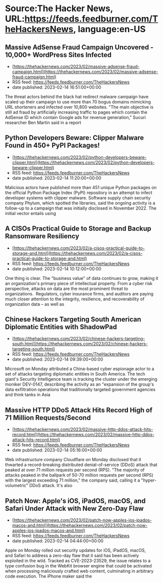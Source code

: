 # Source:The Hacker News, URL:https://feeds.feedburner.com/TheHackersNews, language:en-US

## Massive AdSense Fraud Campaign Uncovered - 10,000+ WordPress Sites Infected
 - [https://thehackernews.com/2023/02/massive-adsense-fraud-campaign.html](https://thehackernews.com/2023/02/massive-adsense-fraud-campaign.html)
 - RSS feed: https://feeds.feedburner.com/TheHackersNews
 - date published: 2023-02-14 16:51:00+00:00

The threat actors behind the black hat redirect malware campaign have scaled up their campaign to use more than 70 bogus domains mimicking URL shorteners and infected over 10,800 websites.
"The main objective is still ad fraud by artificially increasing traffic to pages which contain the AdSense ID which contain Google ads for revenue generation," Sucuri researcher Ben Martin said in a report

## Python Developers Beware: Clipper Malware Found in 450+ PyPI Packages!
 - [https://thehackernews.com/2023/02/python-developers-beware-clipper.html](https://thehackernews.com/2023/02/python-developers-beware-clipper.html)
 - RSS feed: https://feeds.feedburner.com/TheHackersNews
 - date published: 2023-02-14 11:20:00+00:00

Malicious actors have published more than 451 unique Python packages on the official Python Package Index (PyPI) repository in an attempt to infect developer systems with clipper malware.
Software supply chain security company Phylum, which spotted the libraries, said the ongoing activity is a follow-up to a campaign that was initially disclosed in November 2022.
The initial vector entails using

## A CISOs Practical Guide to Storage and Backup Ransomware Resiliency
 - [https://thehackernews.com/2023/02/a-cisos-practical-guide-to-storage-and.html](https://thehackernews.com/2023/02/a-cisos-practical-guide-to-storage-and.html)
 - RSS feed: https://feeds.feedburner.com/TheHackersNews
 - date published: 2023-02-14 10:12:00+00:00

One thing is clear. The "business value" of data continues to grow, making it an organization's primary piece of intellectual property.
From a cyber risk perspective, attacks on data are the most prominent threat to organizations. 
Regulators, cyber insurance firms, and auditors are paying much closer attention to the integrity, resilience, and recoverability of organization data – as well as

## Chinese Hackers Targeting South American Diplomatic Entities with ShadowPad
 - [https://thehackernews.com/2023/02/chinese-hackers-targeting-south.html](https://thehackernews.com/2023/02/chinese-hackers-targeting-south.html)
 - RSS feed: https://feeds.feedburner.com/TheHackersNews
 - date published: 2023-02-14 09:39:00+00:00

Microsoft on Monday attributed a China-based cyber espionage actor to a set of attacks targeting diplomatic entities in South America.
The tech giant's Security Intelligence team is tracking the cluster under the emerging moniker DEV-0147, describing the activity as an "expansion of the group's data exfiltration operations that traditionally targeted government agencies and think tanks in Asia

## Massive HTTP DDoS Attack Hits Record High of 71 Million Requests/Second
 - [https://thehackernews.com/2023/02/massive-http-ddos-attack-hits-record.html](https://thehackernews.com/2023/02/massive-http-ddos-attack-hits-record.html)
 - RSS feed: https://feeds.feedburner.com/TheHackersNews
 - date published: 2023-02-14 05:16:00+00:00

Web infrastructure company Cloudflare on Monday disclosed that it thwarted a record-breaking distributed denial-of-service (DDoS) attack that peaked at over 71 million requests per second (RPS).
"The majority of attacks peaked in the ballpark of 50-70 million requests per second (RPS) with the largest exceeding 71 million," the company said, calling it a "hyper-volumetric" DDoS attack.
It's also

## Patch Now: Apple's iOS, iPadOS, macOS, and Safari Under Attack with New Zero-Day Flaw
 - [https://thehackernews.com/2023/02/patch-now-apples-ios-ipados-macos-and.html](https://thehackernews.com/2023/02/patch-now-apples-ios-ipados-macos-and.html)
 - RSS feed: https://feeds.feedburner.com/TheHackersNews
 - date published: 2023-02-14 04:44:00+00:00

Apple on Monday rolled out security updates for iOS, iPadOS, macOS, and Safari to address a zero-day flaw that it said has been actively exploited in the wild.
Tracked as CVE-2023-23529, the issue relates to a type confusion bug in the WebKit browser engine that could be activated when processing maliciously crafted web content, culminating in arbitrary code execution.
The iPhone maker said the

